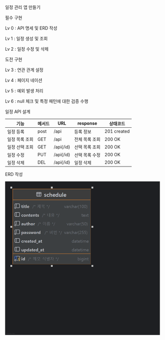 일정 관리 앱 만들기

필수 구현

Lv 0 : API 명세 및 ERD 작성

Lv 1 : 일정 생성 및 조회

Lv 2 : 일정 수정 및 삭제

도전 구현

Lv 3 : 연관 관계 설정

Lv 4 : 페이지 네이션

Lv 5 : 예외 발생 처리

Lv 6 : null 체크 및 특정 패턴에 대한 검증 수행

일정 API 설계

| 기능       | 메서드  | URL    | response | 상태코드        |
|----------|------|--------|----------|-------------|
| 일정 등록    | post | /api   | 등록 정보    | 201 created |
| 일정 목록 조회 | GET  | /api   | 전체 목록 조회 | 200 OK      |
| 일정 선택 조회 | GET  | /api{/id} | 선택 목록 조회 | 200 OK      |
| 일정 수정    | PUT  | /api{/id}   | 선택 목록 수정 | 200 OK      |
| 일정 삭제    | DEL  | /api{/id}   | 일정 삭제    | 200 OK      |


ERD 작성

![img.png](img.png)
